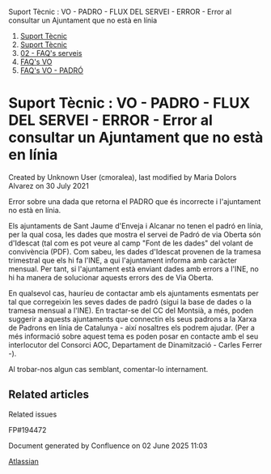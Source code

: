 Suport Tècnic : VO - PADRO - FLUX DEL SERVEI - ERROR - Error al consultar un Ajuntament que no està en línia  

1.  [Suport Tècnic](index.html)
2.  [Suport Tècnic](13893782.html)
3.  [02 - FAQ's serveis](26313393.html)
4.  [FAQ's VO](28705575.html)
5.  [FAQ's VO - PADRÓ](28705583.html)

Suport Tècnic : VO - PADRO - FLUX DEL SERVEI - ERROR - Error al consultar un Ajuntament que no està en línia
============================================================================================================

Created by Unknown User (cmoralea), last modified by Maria Dolors Alvarez on 30 July 2021

Error sobre una dada que retorna el PADRO que és incorrecte i l'ajuntament no està en línia. 

  

Els ajuntaments de Sant Jaume d'Enveja i Alcanar no tenen el padró en línia, per la qual cosa, les dades que mostra el servei de Padró de via Oberta són d'Idescat (tal com es pot veure al camp "Font de les dades" del volant de convivència (PDF). Com sabeu, les dades d'Idescat provenen de la tramesa trimestral que els hi fa l'INE, a qui l'ajuntament informa amb caràcter mensual. Per tant, si l'ajuntament està enviant dades amb errors a l'INE, no hi ha manera de solucionar aquests errors des de Via Oberta.

En qualsevol cas, hauríeu de contactar amb els ajuntaments esmentats per tal que corregeixin les seves dades de padró (sigui la base de dades o la tramesa mensual a l'INE). En tractar-se del CC del Montsià, a més, poden suggerir a aquests ajuntaments que connectin els seus padrons a la Xarxa de Padrons en línia de Catalunya - així nosaltres els podrem ajudar. (Per a més informació sobre aquest tema es poden posar en contacte amb el seu interlocutor del Consorci AOC, Departament de Dinamització - Carles Ferrer -).

Al trobar-nos algun cas semblant, comentar-lo internament.

Related articles
----------------

  

Related issues

FP#194472

Document generated by Confluence on 02 June 2025 11:03

[Atlassian](http://www.atlassian.com/)